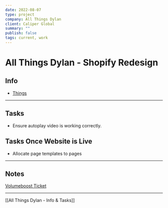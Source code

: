 ```yaml
---
date: 2022-08-07
type: project
company: All Things Dylan
client: Caliper Global
summary: ""
publish: false
tags: current, work
---
```


# All Things Dylan - Shopify Redesign

## Info
- [Things](things:///show?id=WvjhEQvoSxPytjusYo4mFN)

---

## Tasks
-   Ensure autoplay video is working correctly.

## Tasks Once Website is Live
-   Allocate page templates to pages


---

## Notes
[Volumeboost Ticket](https://support.hulkthemes.com/support/tickets)


---
[[All Things Dylan - Info & Tasks]]